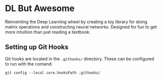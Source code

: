 # DL But Awesome

Reinventing the Deep Learning wheel by creating a toy library for doing matrix
operations and constructing neural networks. Designed for fun to get more
intuition than just reading a textbook.

## Setting up Git Hooks

Git hooks are located in the `.githooks/` directory. These can be configured to
run with the comand:

```git config --local core.hooksPath .githooks/```
